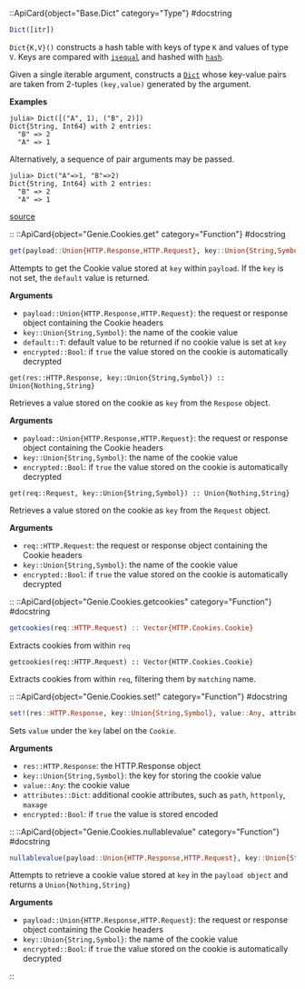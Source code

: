 

::ApiCard{object="Base.Dict" category="Type"}
#docstring


```julia
Dict([itr])
```

`Dict{K,V}()` constructs a hash table with keys of type `K` and values of type `V`. Keys are compared with [`isequal`]() and hashed with [`hash`]().

Given a single iterable argument, constructs a [`Dict`](cookies.md#Base.Dict) whose key-value pairs are taken from 2-tuples `(key,value)` generated by the argument.

**Examples**

```julia-repl
julia> Dict([("A", 1), ("B", 2)])
Dict{String, Int64} with 2 entries:
  "B" => 2
  "A" => 1
```

Alternatively, a sequence of pair arguments may be passed.

```julia-repl
julia> Dict("A"=>1, "B"=>2)
Dict{String, Int64} with 2 entries:
  "B" => 2
  "A" => 1
```


<a target='_blank' href='https://github.com/JuliaLang/julia/blob/bed2cd540a11544ed4be381d471bbf590f0b745e/base/dict.jl#L31-L56' class='documenter-source'>source</a><br>

::
::ApiCard{object="Genie.Cookies.get" category="Function"}
#docstring


```julia
get(payload::Union{HTTP.Response,HTTP.Request}, key::Union{String,Symbol}, default::T; encrypted::Bool = true)::T where T
```

Attempts to get the Cookie value stored at `key` within `payload`. If the `key` is not set, the `default` value is returned.

**Arguments**

  * `payload::Union{HTTP.Response,HTTP.Request}`: the request or response object containing the Cookie headers
  * `key::Union{String,Symbol}`: the name of the cookie value
  * `default::T`: default value to be returned if no cookie value is set at `key`
  * `encrypted::Bool`: if `true` the value stored on the cookie is automatically decrypted


```
get(res::HTTP.Response, key::Union{String,Symbol}) :: Union{Nothing,String}
```

Retrieves a value stored on the cookie as `key` from the `Respose` object.

**Arguments**

  * `payload::Union{HTTP.Response,HTTP.Request}`: the request or response object containing the Cookie headers
  * `key::Union{String,Symbol}`: the name of the cookie value
  * `encrypted::Bool`: if `true` the value stored on the cookie is automatically decrypted


```
get(req::Request, key::Union{String,Symbol}) :: Union{Nothing,String}
```

Retrieves a value stored on the cookie as `key` from the `Request` object.

**Arguments**

  * `req::HTTP.Request`: the request or response object containing the Cookie headers
  * `key::Union{String,Symbol}`: the name of the cookie value
  * `encrypted::Bool`: if `true` the value stored on the cookie is automatically decrypted

::
::ApiCard{object="Genie.Cookies.getcookies" category="Function"}
#docstring


```julia
getcookies(req::HTTP.Request) :: Vector{HTTP.Cookies.Cookie}
```

Extracts cookies from within `req`


```
getcookies(req::HTTP.Request) :: Vector{HTTP.Cookies.Cookie}
```

Extracts cookies from within `req`, filtering them by `matching` name.

::
::ApiCard{object="Genie.Cookies.set!" category="Function"}
#docstring


```julia
set!(res::HTTP.Response, key::Union{String,Symbol}, value::Any, attributes::Dict; encrypted::Bool = true) :: HTTP.Response
```

Sets `value` under the `key` label on the `Cookie`.

**Arguments**

  * `res::HTTP.Response`: the HTTP.Response object
  * `key::Union{String,Symbol}`: the key for storing the cookie value
  * `value::Any`: the cookie value
  * `attributes::Dict`: additional cookie attributes, such as `path`, `httponly`, `maxage`
  * `encrypted::Bool`: if `true` the value is stored encoded

::
::ApiCard{object="Genie.Cookies.nullablevalue" category="Function"}
#docstring


```julia
nullablevalue(payload::Union{HTTP.Response,HTTP.Request}, key::Union{String,Symbol}; encrypted::Bool = true)
```

Attempts to retrieve a cookie value stored at `key` in the `payload object` and returns a `Union{Nothing,String}`

**Arguments**

  * `payload::Union{HTTP.Response,HTTP.Request}`: the request or response object containing the Cookie headers
  * `key::Union{String,Symbol}`: the name of the cookie value
  * `encrypted::Bool`: if `true` the value stored on the cookie is automatically decrypted

::
